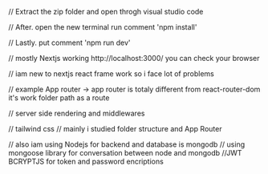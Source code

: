 
// Extract the zip folder and open throgh visual studio code 


// After. open the new terminal run comment 'npm install'

// Lastly. put comment 'npm run dev'

// mostly Nextjs working http://localhost:3000/ you can check your browser

// iam new to nextjs react frame work so i face lot of problems

// example App router -> app router is totaly different from react-router-dom it's work folder path as a route

// server side rendering and middlewares 

// tailwind css 
// mainly i studied folder structure and App Router

// also iam using Nodejs for backend and database is mongodb
// using mongoose library for conversation between node and mongodb
//JWT BCRYPTJS for token and password encriptions



```


